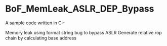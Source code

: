 # BoF_MemLeak_ASLR_DEP_Bypass
A sample code written in C:-

Memory leak using format string bug to bypass ASLR
Generate relative rop chain by calculating base address
